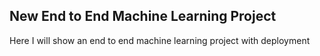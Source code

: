 ## New End to End Machine Learning Project

Here I will show an end to end machine learning project with deployment